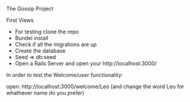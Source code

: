 The Gossip Project

First Views

* For testing clone the repo
* Bundel install
* Check if all the migrations are up
* Create the database
* Seed => db:seed
* Open a Rails Server and open your http://localhost:3000/


In order to test the Welcome/user functionality:

open: http://localhost:3000/welcome/Leo
(and change the word Leo for whathever name do you prefer)
